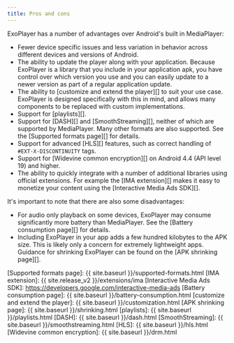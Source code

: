 ```yaml
---
title: Pros and cons
---
```


ExoPlayer has a number of advantages over Android's built in MediaPlayer:

* Fewer device specific issues and less variation in behavior across different
  devices and versions of Android.
* The ability to update the player along with your application. Because
  ExoPlayer is a library that you include in your application apk, you have
  control over which version you use and you can easily update to a newer
  version as part of a regular application update.
* The ability to [customize and extend the player][] to suit your use case.
  ExoPlayer is designed specifically with this in mind, and allows many
  components to be replaced with custom implementations.
* Support for [playlists][].
* Support for [DASH][] and [SmoothStreaming][], neither of which are supported
  by MediaPlayer. Many other formats are also supported. See the [Supported
  formats page][] for details.
* Support for advanced [HLS][] features, such as correct handling of
  `#EXT-X-DISCONTINUITY` tags.
* Support for [Widevine common encryption][] on Android 4.4 (API level 19) and
  higher.
* The ability to quickly integrate with a number of additional libraries using
  official extensions. For example the [IMA extension][] makes it easy to
  monetize your content using the [Interactive Media Ads SDK][].

It's important to note that there are also some disadvantages:

* For audio only playback on some devices, ExoPlayer may consume significantly
  more battery than MediaPlayer. See the [Battery consumption page][] for
  details.
* Including ExoPlayer in your app adds a few hundred kilobytes to the APK size.
  This is likely only a concern for extremely lightweight apps. Guidance for
  shrinking ExoPlayer can be found on the [APK shrinking page][].

[Supported formats page]: {{ site.baseurl }}/supported-formats.html
[IMA extension]: {{ site.release_v2 }}/extensions/ima
[Interactive Media Ads SDK]: https://developers.google.com/interactive-media-ads
[Battery consumption page]: {{ site.baseurl }}/battery-consumption.html
[customize and extend the player]: {{ site.baseurl }}/customization.html
[APK shrinking page]: {{ site.baseurl }}/shrinking.html
[playlists]: {{ site.baseurl }}/playlists.html
[DASH]: {{ site.baseurl }}/dash.html
[SmoothStreaming]: {{ site.baseurl }}/smoothstreaming.html
[HLS]: {{ site.baseurl }}/hls.html
[Widevine common encryption]: {{ site.baseurl }}/drm.html
